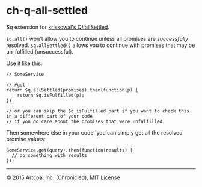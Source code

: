 # ch-q-all-settled

$q extension for <a href="https://github.com/kriskowal/q/wiki/API-Reference#promiseallsettled">kriskowal's Q#allSettled</a>.

`$q.all()` won't allow you to continue unless all promises are *successfully* resolved. `$q.allSettled()` allows you to continue with promises that may be un-fulfilled (unsuccessful).

Use it like this:

```
// SomeService

// #get
return $q.allSettled(promises).then(function(p) {
	return $q.isFulfilled(p);
});

// or you can skip the $q.isFulfilled part if you want to check this in a different part of your code
// if you do care about the promises that were unfulfilled
```

Then somewhere else in your code, you can simply get all the resolved promise values:
```
SomeService.get(query).then(function(results) {
  // do something with results
});
```
<hr>

&copy; 2015 Artcoa, Inc. (Chronicled), MIT License
